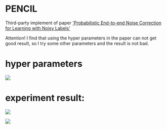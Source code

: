 # PENCIL
Third-party implement of paper ['Probabilistic End-to-end Noise Correction for Learning with Noisy Labels'](https://arxiv.org/abs/1903.07788)

Attention! I find that using the hyper parameters in the paper can not get good result, so I try some other parameters and the result is not bad.

# hyper parameters
![](https://github.com/ljmiao/PENCIL/raw/master/hyper_parameters.jpg)

# experiment result:

![](https://github.com/ljmiao/PENCIL/raw/master/symmetric_noise_result.jpg)

![](https://github.com/ljmiao/PENCIL/raw/master/Asymmetric_Noise_result.jpg)

